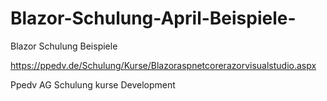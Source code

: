 # Blazor-Schulung-April-Beispiele-
Blazor Schulung Beispiele

https://ppedv.de/Schulung/Kurse/Blazoraspnetcorerazorvisualstudio.aspx

Ppedv AG Schulung kurse Development 
